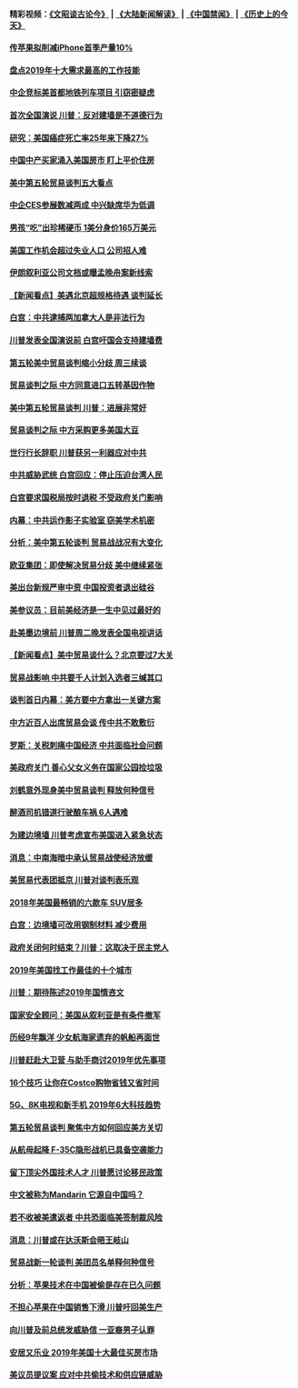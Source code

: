 #### 精彩视频：[《文昭谈古论今》](https://github.com/gfw-breaker/wenzhao/blob/master/README.md?t=01091231) | [《大陆新闻解读》](https://github.com/gfw-breaker/ntdtv-comedy/blob/master/README.md?t=01091231) | [《中国禁闻》](https://github.com/gfw-breaker/ntdtv-news/blob/master/README.md?t=01091231) | [《历史上的今天》](https://github.com/gfw-breaker/today-in-history/blob/master/README.md?t=01091231) 

#### [传苹果拟削减iPhone首季产量10%](../pages/nsc412/n10963240.md?t=01091231) 

#### [盘点2019年十大需求最高的工作技能](../pages/nsc412/n10962606.md?t=01091231) 

#### [中企竞标美首都地铁列车项目 引窃密疑虑](../pages/nsc412/n10962276.md?t=01091231) 

#### [首次全国演说 川普：反对建墙是不道德行为](../pages/nsc412/n10962709.md?t=01091231) 

#### [研究：美国癌症死亡率25年来下降27%](../pages/nsc412/n10962370.md?t=01091231) 

#### [中国中产买家涌入美国房市 盯上平价住房](../pages/nsc412/n10962309.md?t=01091231) 

#### [美中第五轮贸易谈判五大看点](../pages/nsc412/n10962359.md?t=01091231) 

#### [中企CES参展数减两成 中兴缺席华为低调](../pages/nsc412/n10962287.md?t=01091231) 

#### [男孩“吃”出珍稀硬币 1美分身价165万美元](../pages/nsc412/n10962277.md?t=01091231) 

#### [美国工作机会超过失业人口 公司招人难](../pages/nsc412/n10962132.md?t=01091231) 

#### [伊朗叙利亚公司文档或曝孟晚舟案新线索](../pages/nsc412/n10962067.md?t=01091231) 

#### [【新闻看点】美遇北京超规格待遇 谈判延长](../pages/nsc412/n10961905.md?t=01091231) 

#### [白宫：中共逮捕两加拿大人是非法行为](../pages/nsc412/n10962084.md?t=01091231) 

#### [川普发表全国演说前 白宫吁国会支持建墙费](../pages/nsc412/n10962064.md?t=01091231) 

#### [第五轮美中贸易谈判缩小分歧 周三续谈](../pages/nsc412/n10961892.md?t=01091231) 

#### [贸易谈判之际 中方同意进口五转基因作物](../pages/nsc412/n10961808.md?t=01091231) 

#### [美中第五轮贸易谈判 川普：进展非常好](../pages/nsc412/n10961683.md?t=01091231) 

#### [贸易谈判之际 中方采购更多美国大豆](../pages/nsc412/n10961107.md?t=01091231) 

#### [世行行长辞职 川普获另一利器应对中共](../pages/nsc412/n10961551.md?t=01091231) 

#### [中共威胁武统 白宫回应：停止压迫台湾人民](../pages/nsc412/n10961171.md?t=01091231) 

#### [白宫要求国税局按时退税 不受政府关门影响](../pages/nsc412/n10960626.md?t=01091231) 

#### [内幕：中共运作影子实验室 窃美学术机密](../pages/nsc412/n10960558.md?t=01091231) 

#### [分析：美中第五轮谈判 贸易战战况有大变化](../pages/nsc412/n10960121.md?t=01091231) 

#### [欧亚集团：即使解决贸易分歧 美中继续紧张](../pages/nsc412/n10960173.md?t=01091231) 

#### [美出台新规严审中资 中国投资者退出硅谷](../pages/nsc412/n10960181.md?t=01091231) 

#### [美参议员：目前美经济是一生中见过最好的](../pages/nsc412/n10960085.md?t=01091231) 

#### [赴美墨边境前 川普周二晚发表全国电视讲话](../pages/nsc412/n10960029.md?t=01091231) 

#### [【新闻看点】美中贸易谈什么？北京要过7大关](../pages/nsc412/n10959840.md?t=01091231) 

#### [贸易战影响 中共要千人计划入选者三缄其口](../pages/nsc412/n10959988.md?t=01091231) 

#### [谈判首日内幕：美方要中方拿出一关键方案](../pages/nsc412/n10959854.md?t=01091231) 

#### [中方近百人出席贸易会谈 传中共不敢敷衍](../pages/nsc412/n10959798.md?t=01091231) 

#### [罗斯：关税刺痛中国经济 中共面临社会问题](../pages/nsc412/n10959690.md?t=01091231) 

#### [美政府关门 善心父女义务在国家公园捡垃圾](../pages/nsc412/n10959577.md?t=01091231) 

#### [刘鹤意外现身美中贸易谈判 释放何种信号](../pages/nsc412/n10959526.md?t=01091231) 

#### [醉酒司机错道行驶酿车祸 6人遇难](../pages/nsc412/n10959370.md?t=01091231) 

#### [为建边境墙 川普考虑宣布美国进入紧急状态](../pages/nsc412/n10958507.md?t=01091231) 

#### [消息：中南海暗中承认贸易战使经济放缓](../pages/nsc412/n10958245.md?t=01091231) 

#### [美贸易代表团抵京 川普对谈判表乐观](../pages/nsc412/n10957808.md?t=01091231) 

#### [2018年美国最畅销的六款车 SUV居多](../pages/nsc412/n10953937.md?t=01091231) 

#### [白宫：边境墙可改用钢制材料 减少费用](../pages/nsc412/n10957898.md?t=01091231) 

#### [政府关闭何时结束？川普：这取决于民主党人](../pages/nsc412/n10957915.md?t=01091231) 

#### [2019年美国找工作最佳的十个城市](../pages/nsc412/n10956523.md?t=01091231) 

#### [川普：期待陈述2019年国情咨文](../pages/nsc412/n10957830.md?t=01091231) 

#### [国家安全顾问：美国从叙利亚是有条件撤军](../pages/nsc412/n10957696.md?t=01091231) 

#### [历经9年飘洋 少女航海家遗弃的帆船再面世](../pages/nsc412/n10957460.md?t=01091231) 

#### [川普赶赴大卫营 与助手商讨2019年优先事项](../pages/nsc412/n10957376.md?t=01091231) 

#### [16个技巧 让你在Costco购物省钱又省时间](../pages/nsc412/n10955689.md?t=01091231) 

#### [5G、8K电视和新手机 2019年6大科技趋势](../pages/nsc412/n10955708.md?t=01091231) 

#### [第五轮贸易谈判 聚焦中方如何回应美方关切](../pages/nsc412/n10956081.md?t=01091231) 

#### [从航母起降 F-35C隐形战机已具备空袭能力](../pages/nsc412/n10952444.md?t=01091231) 

#### [留下顶尖外国技术人才 川普愿讨论移民政策](../pages/nsc412/n10956102.md?t=01091231) 

#### [中文被称为Mandarin 它源自中国吗？](../pages/nsc412/n10956208.md?t=01091231) 

#### [若不收被美遣返者 中共恐面临美签制裁风险](../pages/nsc412/n10956098.md?t=01091231) 

#### [消息：川普或在达沃斯会晤王岐山](../pages/nsc412/n10955960.md?t=01091231) 

#### [贸易战新一轮谈判 美团员名单释何种信号](../pages/nsc412/n10955951.md?t=01091231) 

#### [分析：苹果技术在中国被偷是存在已久问题](../pages/nsc412/n10955741.md?t=01091231) 

#### [不担心苹果在中国销售下滑 川普吁回美生产](../pages/nsc412/n10955732.md?t=01091231) 

#### [向川普及前总统发威胁信 一亚裔男子认罪](../pages/nsc412/n10955585.md?t=01091231) 

#### [安居又乐业  2019年美国十大最佳买房市场](../pages/nsc412/n10954536.md?t=01091231) 

#### [美议员提议案 应对中共偷技术和供应链威胁](../pages/nsc412/n10954406.md?t=01091231) 


